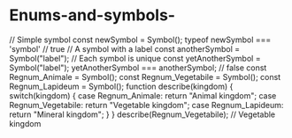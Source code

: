 # Enums-and-symbols-

// Simple symbol
const newSymbol = Symbol();
typeof newSymbol === 'symbol' // true
// A symbol with a label
const anotherSymbol = Symbol("label");
// Each symbol is unique
const yetAnotherSymbol = Symbol("label");
yetAnotherSymbol === anotherSymbol; // false
const Regnum_Animale = Symbol();
const Regnum_Vegetabile = Symbol();
const Regnum_Lapideum = Symbol();
function describe(kingdom) {
 switch(kingdom) {
 case Regnum_Animale:
 return "Animal kingdom";
 case Regnum_Vegetabile:
 return "Vegetable kingdom";
 case Regnum_Lapideum:
 return "Mineral kingdom";
 }
}
describe(Regnum_Vegetabile);
// Vegetable kingdom
